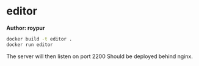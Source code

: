 # editor
**Author: roypur**

```bash
docker build -t editor .
docker run editor
```

The server will then listen on port 2200
Should be deployed behind nginx.
